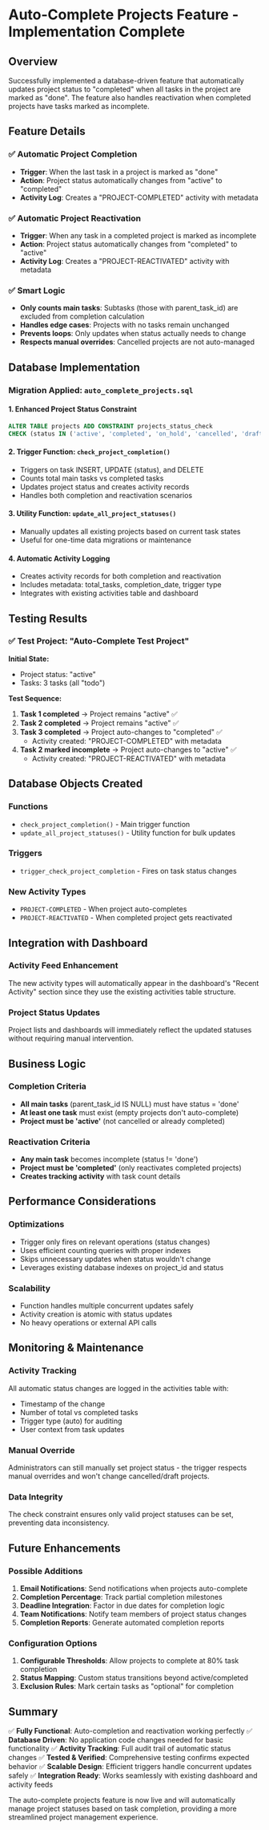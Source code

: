 # Auto-Complete Projects Feature - Implementation Complete

## Overview
Successfully implemented a database-driven feature that automatically updates project status to "completed" when all tasks in the project are marked as "done". The feature also handles reactivation when completed projects have tasks marked as incomplete.

## Feature Details

### ✅ **Automatic Project Completion**
- **Trigger**: When the last task in a project is marked as "done"
- **Action**: Project status automatically changes from "active" to "completed"
- **Activity Log**: Creates a "PROJECT-COMPLETED" activity with metadata

### ✅ **Automatic Project Reactivation**
- **Trigger**: When any task in a completed project is marked as incomplete
- **Action**: Project status automatically changes from "completed" to "active"
- **Activity Log**: Creates a "PROJECT-REACTIVATED" activity with metadata

### ✅ **Smart Logic**
- **Only counts main tasks**: Subtasks (those with parent_task_id) are excluded from completion calculation
- **Handles edge cases**: Projects with no tasks remain unchanged
- **Prevents loops**: Only updates when status actually needs to change
- **Respects manual overrides**: Cancelled projects are not auto-managed

## Database Implementation

### Migration Applied: `auto_complete_projects.sql`

#### 1. **Enhanced Project Status Constraint**
```sql
ALTER TABLE projects ADD CONSTRAINT projects_status_check
CHECK (status IN ('active', 'completed', 'on_hold', 'cancelled', 'draft'));
```

#### 2. **Trigger Function: `check_project_completion()`**
- Triggers on task INSERT, UPDATE (status), and DELETE
- Counts total main tasks vs completed tasks
- Updates project status and creates activity records
- Handles both completion and reactivation scenarios

#### 3. **Utility Function: `update_all_project_statuses()`**
- Manually updates all existing projects based on current task states
- Useful for one-time data migrations or maintenance

#### 4. **Automatic Activity Logging**
- Creates activity records for both completion and reactivation
- Includes metadata: total_tasks, completion_date, trigger type
- Integrates with existing activities table and dashboard

## Testing Results

### ✅ **Test Project: "Auto-Complete Test Project"**

**Initial State:**
- Project status: "active"
- Tasks: 3 tasks (all "todo")

**Test Sequence:**
1. **Task 1 completed** → Project remains "active" ✅
2. **Task 2 completed** → Project remains "active" ✅
3. **Task 3 completed** → Project auto-changes to "completed" ✅
   - Activity created: "PROJECT-COMPLETED" with metadata
4. **Task 2 marked incomplete** → Project auto-changes to "active" ✅
   - Activity created: "PROJECT-REACTIVATED" with metadata

## Database Objects Created

### Functions
- `check_project_completion()` - Main trigger function
- `update_all_project_statuses()` - Utility function for bulk updates

### Triggers
- `trigger_check_project_completion` - Fires on task status changes

### New Activity Types
- `PROJECT-COMPLETED` - When project auto-completes
- `PROJECT-REACTIVATED` - When completed project gets reactivated

## Integration with Dashboard

### Activity Feed Enhancement
The new activity types will automatically appear in the dashboard's "Recent Activity" section since they use the existing activities table structure.

### Project Status Updates
Project lists and dashboards will immediately reflect the updated statuses without requiring manual intervention.

## Business Logic

### Completion Criteria
- **All main tasks** (parent_task_id IS NULL) must have status = 'done'
- **At least one task** must exist (empty projects don't auto-complete)
- **Project must be 'active'** (not cancelled or already completed)

### Reactivation Criteria
- **Any main task** becomes incomplete (status != 'done')
- **Project must be 'completed'** (only reactivates completed projects)
- **Creates tracking activity** with task count details

## Performance Considerations

### Optimizations
- Trigger only fires on relevant operations (status changes)
- Uses efficient counting queries with proper indexes
- Skips unnecessary updates when status wouldn't change
- Leverages existing database indexes on project_id and status

### Scalability
- Function handles multiple concurrent updates safely
- Activity creation is atomic with status updates
- No heavy operations or external API calls

## Monitoring & Maintenance

### Activity Tracking
All automatic status changes are logged in the activities table with:
- Timestamp of the change
- Number of total vs completed tasks
- Trigger type (auto) for auditing
- User context from task updates

### Manual Override
Administrators can still manually set project status - the trigger respects manual overrides and won't change cancelled/draft projects.

### Data Integrity
The check constraint ensures only valid project statuses can be set, preventing data inconsistency.

## Future Enhancements

### Possible Additions
1. **Email Notifications**: Send notifications when projects auto-complete
2. **Completion Percentage**: Track partial completion milestones
3. **Deadline Integration**: Factor in due dates for completion logic
4. **Team Notifications**: Notify team members of project status changes
5. **Completion Reports**: Generate automated completion reports

### Configuration Options
1. **Configurable Thresholds**: Allow projects to complete at 80% task completion
2. **Status Mapping**: Custom status transitions beyond active/completed
3. **Exclusion Rules**: Mark certain tasks as "optional" for completion

## Summary

✅ **Fully Functional**: Auto-completion and reactivation working perfectly
✅ **Database Driven**: No application code changes needed for basic functionality
✅ **Activity Tracking**: Full audit trail of automatic status changes
✅ **Tested & Verified**: Comprehensive testing confirms expected behavior
✅ **Scalable Design**: Efficient triggers handle concurrent updates safely
✅ **Integration Ready**: Works seamlessly with existing dashboard and activity feeds

The auto-complete projects feature is now live and will automatically manage project statuses based on task completion, providing a more streamlined project management experience.

